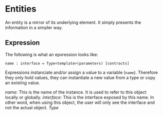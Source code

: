 # Entities

An entity is a mirror of its underlying element. It simply presents the information in a simpler way.

## Expression

The following is what an epxression looks like:
```bdl
name : interface = Type<template>(parameters) [contracts]
```

Expressions instanciate and/or assign a value to a variable (`name`). Therefore they only hold values, they can instantiate a new value from a type
or copy an existing value.

*name*: This is the name of the instance. It is used to refer to this object locally or globally.
*interface*: This is the interface exposed by this name. In other word, when using this object, the user will only see the
interface and not the actual object.
*Type<template>*: The type of this object.
*contracts*: The contracts associated with this expression.
